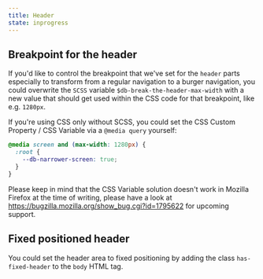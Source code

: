 ```yaml
---
title: Header
state: inprogress
---
```


## Breakpoint for the header

If you'd like to control the breakpoint that we've set for the `header` parts especially to transform from a regular navigation to a burger navigation, you could overwrite the `SCSS` variable `$db-break-the-header-max-width` with a new value that should get used within the CSS code for that breakpoint, like e.g. `1280px`.

If you're using CSS only without SCSS, you could set the CSS Custom Property / CSS Variable via a `@media query` yourself:

```css
@media screen and (max-width: 1280px) {
  :root {
    --db-narrower-screen: true;
  }
}
```

Please keep in mind that the CSS Variable solution doesn't work in Mozilla Firefox at the time of writing, please have a look at <https://bugzilla.mozilla.org/show_bug.cgi?id=1795622> for upcoming support.

## Fixed positioned header

You could set the header area to fixed positioning by adding the class `has-fixed-header` to the `body` HTML tag.

[inspirational sources for this page]: # "https://twitter.com/click2carney/status/1170728170342907904?s=11"
